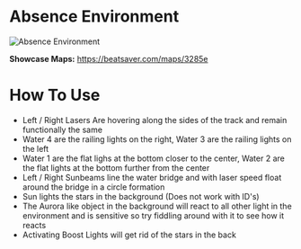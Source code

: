 # Absence Environment
![Absence Environment](Absence.png)

**Showcase Maps:**
https://beatsaver.com/maps/3285e

# How To Use

- Left / Right Lasers Are hovering along the sides of the track and remain functionally the same
- Water 4 are the railing lights on the right, Water 3 are the railing lights on the left
- Water 1 are the flat lighs at the bottom closer to the center, Water 2 are the flat lights at the bottom further from the center
- Left / Right Sunbeams line the water bridge and with laser speed float around the bridge in a circle formation
- Sun lights the stars in the background (Does not work with ID's)
- The Aurora like object in the background will react to all other light in the environment and is sensitive so try fiddling around with it to see how it reacts
- Activating Boost Lights will get rid of the stars in the back